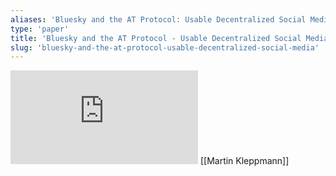 ```yaml
---
aliases: 'Bluesky and the AT Protocol: Usable Decentralized Social Media'
type: 'paper'
title: 'Bluesky and the AT Protocol - Usable Decentralized Social Media'
slug: 'bluesky-and-the-at-protocol-usable-decentralized-social-media'
---
```


![](https://static.meri.garden/a6600a3acfde5e80fd3e6659cbc5f665.pdf)
[[Martin Kleppmann]]